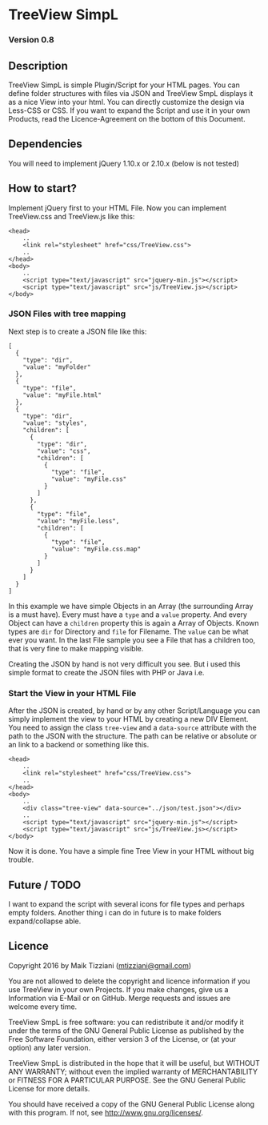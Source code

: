 # TreeView SimpL

### Version 0.8

## Description

TreeView SimpL is simple Plugin/Script for your HTML pages. You can define folder structures with files via JSON and 
TreeView SmpL displays it as a nice View into your html. You can directly customize the design via Less-CSS or CSS. 
If you want to expand the Script and use it in your own Products, read the Licence-Agreement on the bottom of this 
Document.

## Dependencies

You will need to implement jQuery 1.10.x or 2.10.x (below is not tested)

## How to start?

Implement jQuery first to your HTML File. Now you can implement TreeView.css and TreeView.js like this:

    <head>
        ..
        <link rel="stylesheet" href="css/TreeView.css">
        ..
    </head>
    <body>
        ..
        <script type="text/javascript" src="jquery-min.js"></script>
        <script type="text/javascript" src="js/TreeView.js></script>
    </body>

### JSON Files with tree mapping
Next step is to create a JSON file like this:

    [
      {
        "type": "dir",
        "value": "myFolder"
      },
      {
        "type": "file",
        "value": "myFile.html"
      },
      {
        "type": "dir",
        "value": "styles",
        "children": [
          {
            "type": "dir",
            "value": "css",
            "children": [
              {
                "type": "file",
                "value": "myFile.css"
              }
            ]
          },
          {
            "type": "file",
            "value": "myFile.less",
            "children": [
              {
                "type": "file",
                "value": "myFile.css.map"
              }
            ]
          }
        ]
      }
    ]
    
In this example we have simple Objects in an Array (the surrounding Array is a must have). Every must have a `type` and a
`value` property. And every Object can have a `children` property this is again a Array of Objects. Known types are `dir` 
for Directory and `file` for Filename. The `value` can be what ever you want. In the last File sample you see a File that
has a children too, that is very fine to make mapping visible.

Creating the JSON by hand is not very difficult you see. But i used this simple format to create the JSON files with 
PHP or Java i.e. 

### Start the View in your HTML File

After the JSON is created, by hand or by any other Script/Language you can simply implement the view to your HTML
by creating a new DIV Element. You need to assign the class `tree-view` and a `data-source` attribute with the path
to the JSON with the structure. The path can be relative or absolute or an link to a backend or something like this.

    <head>
        ..
        <link rel="stylesheet" href="css/TreeView.css">
        ..
    </head>
    <body>
        ..
        <div class="tree-view" data-source="../json/test.json"></div>
        ..
        <script type="text/javascript" src="jquery-min.js"></script>
        <script type="text/javascript" src="js/TreeView.js></script>
    </body>
    
Now it is done. You have a simple fine Tree View in your HTML without big trouble.

## Future / TODO

I want to expand the script with several icons for file types and perhaps empty folders. Another thing
i can do in future is to make folders expand/collapse able.

## Licence

Copyright 2016 by Maik Tizziani (mtizziani@gmail.com)

You are not allowed to delete the copyright and licence information if you use TreeView in your own Projects.
If you make changes, give us a Information via E-Mail or on GitHub. Merge requests and issues are welcome every time.

TreeView SmpL is free software: you can redistribute it and/or modify
it under the terms of the GNU General Public License as published by
the Free Software Foundation, either version 3 of the License, or
(at your option) any later version.

TreeView SmpL is distributed in the hope that it will be useful,
but WITHOUT ANY WARRANTY; without even the implied warranty of
MERCHANTABILITY or FITNESS FOR A PARTICULAR PURPOSE.  See the
GNU General Public License for more details.

You should have received a copy of the GNU General Public License
along with this program.  If not, see <http://www.gnu.org/licenses/>.

